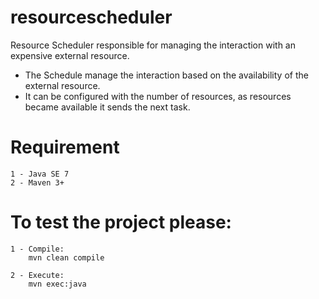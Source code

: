 # resourcescheduler
Resource Scheduler responsible for managing the interaction with an expensive external resource.
 * The Schedule manage the interaction based on the availability of the external resource.
 * It can be configured with the number of resources, as resources became available it sends the next task.

# Requirement
	1 - Java SE 7
	2 - Maven 3+

# To test the project please:

	1 - Compile:
		mvn clean compile
		
	2 - Execute:
		mvn exec:java
